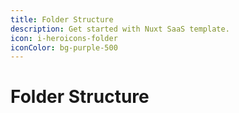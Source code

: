 ```yaml
---
title: Folder Structure
description: Get started with Nuxt SaaS template.
icon: i-heroicons-folder
iconColor: bg-purple-500
---
```


# Folder Structure